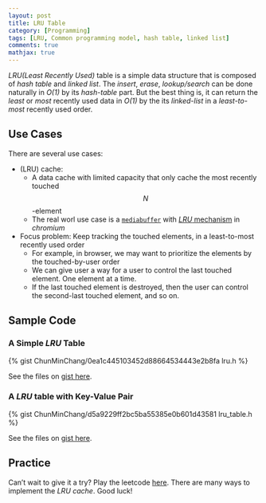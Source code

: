 ```yaml
---
layout: post
title: LRU Table
category: [Programming]
tags: [LRU, Common programming model, hash table, linked list]
comments: true
mathjax: true
---
```


*LRU(Least Recently Used)* table is a simple data structure
that is composed of *hash table* and *linked list*.
The *insert*, *erase*, *lookup/search* can be done naturally in *O(1)*
by its *hash-table* part. But the best thing is,
it can return the *least* or *most* recently used data in *O(1)*
by the its *linked-list* in a *least-to-most* recently used order.

<!--read more-->

## Use Cases

There are several use cases:

- (LRU) cache:
  - A data cache with limited capacity that only cache the most recently touched $$N$$-element
  - The real worl use case is a [`mediabuffer`][mediabuffer-chromium] with [*LRU* mechanism][lru-chromium] in *chromium*
- Focus problem:
  Keep tracking the touched elements, in a least-to-most recently used order
  - For example, in browser, we may want to prioritize the elements by the touched-by-user order
  - We can give user a way for a user to control the last touched element. One element at a time.
  - If the last touched element is destroyed, then the user can control the second-last touched element, and so on.

## Sample Code

### A Simple *LRU* Table

{% gist ChunMinChang/0ea1c445103452d88664534443e2b8fa lru.h %}

See the files on [gist here][simple-lru-gist].

### A *LRU* table with Key-Value Pair

{% gist ChunMinChang/d5a9229ff2bc5ba55385e0b601d43581 lru_table.h %}

See the files on [gist here][key-value-lru-gist].

[lru-chromium]: https://source.chromium.org/chromium/chromium/src/+/master:media/blink/lru.h?q=lru&ss=chromium&originalUrl=https:%2F%2Fcs.chromium.org%2F

[mediabuffer-chromium]: https://source.chromium.org/chromium/chromium/src/+/master:media/blink/multibuffer.h;l=198;drc=d9b91db0b32bcaed524db17b05f614c7e86326bc?originalUrl=https:%2F%2Fcs.chromium.org%2F

[simple-lru-gist]: https://gist.github.com/ChunMinChang/0ea1c445103452d88664534443e2b8fa
[key-value-lru-gist]: https://gist.github.com/ChunMinChang/d5a9229ff2bc5ba55385e0b601d43581

## Practice

Can’t wait to give it a try? Play the leetcode [here](https://leetcode.com/problems/lru-cache/).
There are many ways to implement the *LRU cache*. Good luck!
